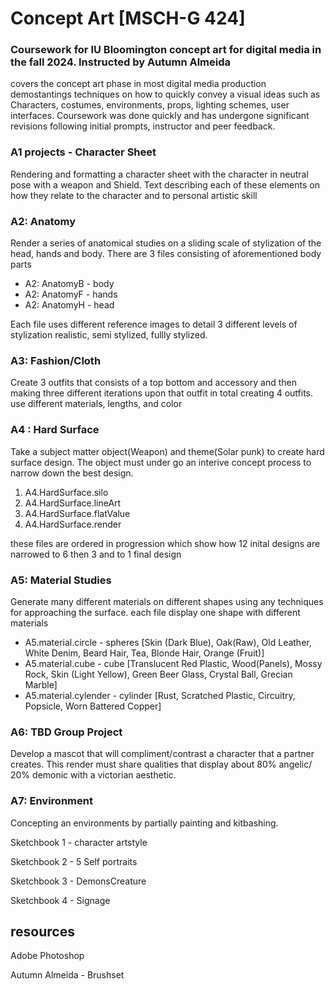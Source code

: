# Concept Art [MSCH-G 424]  
### Coursework for IU Bloomington concept art for digital media in the fall 2024. Instructed by Autumn Almeida
covers the concept art phase in most digital media production demostantings techniques on how to quickly convey a visual ideas such as Characters, costumes, environments, props, lighting schemes, user interfaces. Coursework was done quickly and has undergone significant revisions following initial prompts, instructor and peer feedback.



### A1 projects - Character Sheet
Rendering and formatting a character sheet with the character in neutral pose with a weapon and Shield. Text describing each of these elements on how they relate to the character and to personal artistic skill 


### A2: Anatomy
Render a series of anatomical studies on a sliding scale of stylization of the head, hands and body. There are 3 files consisting of aforementioned body parts 
* A2: AnatomyB - body
* A2: AnatomyF - hands 
* A2: AnatomyH - head

Each file uses different reference images to detail 3 different levels of stylization realistic, semi stylized, fullly stylized. 


### A3: Fashion/Cloth
Create 3 outfits that consists of a top bottom and accessory and then making three different iterations upon that outfit in total creating 4 outfits. use different materials, lengths, and color


### A4 : Hard Surface
Take a subject matter object(Weapon) and theme(Solar punk) to create hard surface design. The object must under go an interive concept process to narrow down the best design. 
1. A4.HardSurface.silo 
2. A4.HardSurface.lineArt 
3. A4.HardSurface.flatValue 
4. A4.HardSurface.render

these files are ordered in progression which show how 12 inital designs are narrowed to 6 then 3 and to 1 final design


### A5: Material Studies
Generate many different materials on different shapes using any techniques for approaching the surface. each file display one shape with different materials 
* A5.material.circle - spheres [Skin (Dark Blue), Oak(Raw), Old Leather, White Denim, Beard Hair, Tea, Blonde Hair, Orange (Fruit)]
* A5.material.cube - cube [Translucent Red Plastic, Wood(Panels), Mossy Rock, Skin (Light Yellow), Green Beer Glass, Crystal Ball, Grecian Marble]
* A5.material.cylender - cylinder [Rust, Scratched Plastic, Circuitry, Popsicle, Worn Battered Copper]


### A6: TBD Group Project
Develop a mascot that will compliment/contrast a character that a partner creates. This render must share qualities that display about 80% angelic/ 20% demonic with a victorian aesthetic.


### A7: Environment
Concepting an environments by partially painting and kitbashing.



Sketchbook 1 - character artstyle

Sketchbook 2 - 5 Self portraits

Sketchbook 3 - DemonsCreature

Sketchbook 4 - Signage


## resources

Adobe Photoshop

Autumn Almeida - Brushset
